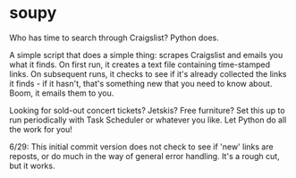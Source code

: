 # soupy
Who has time to search through Craigslist? Python does.

A simple script that does a simple thing: scrapes Craigslist and emails you what it finds. On first run, it creates a 
text file containing time-stamped links. On subsequent runs, it checks to see if it's already collected the links it 
finds - if it hasn't, that's something new that you need to know about. Boom, it emails them to you.

Looking for sold-out concert tickets? Jetskis? Free furniture? Set this up to run periodically with Task Scheduler or 
whatever you like. Let Python do all the work for you!

6/29: This initial commit version does not check to see if 'new' links are reposts, or do much in the way of general
error handling. It's a rough cut, but it works.
